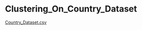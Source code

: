 # Clustering_On_Country_Dataset
[Country_Dataset.csv](https://github.com/user-attachments/files/17469689/Country_Dataset.csv)
